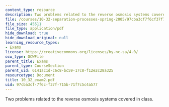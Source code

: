 ```yaml
---
content_type: resource
description: Two problems related to the reverse osmosis systems covered in class.
file: /courses/10-32-separation-processes-spring-2005/97cba3cf7f6cf37f715b71f7c5c4a577_10_32_exam2.pdf
file_size: 45511
file_type: application/pdf
hide_download: true
hide_download_original: null
learning_resource_types:
- Exams
license: https://creativecommons.org/licenses/by-nc-sa/4.0/
ocw_type: OCWFile
parent_title: Exams
parent_type: CourseSection
parent_uid: 6141ac1d-c6c8-bc59-17c8-f12e2c28a325
resourcetype: Document
title: 10_32_exam2.pdf
uid: 97cba3cf-7f6c-f37f-715b-71f7c5c4a577
---
```

Two problems related to the reverse osmosis systems covered in class.